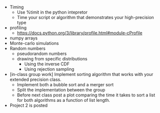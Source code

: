 * Timing
   * Use %timit in the python intepretor
   * Time your script or algorithm that demonstrates your high-precision type
* profiling
   * https://docs.python.org/3/library/profile.html#module-cProfile
* numpy arrays
* Monte-carlo simulations
* Random numbers
    * pseudorandom numbers
    * drawing from specific distributions
        * Using the inverse CDF
        * Using rejection sampling
* [in-class group work]
    Implement sorting algorithm that works with your extended precision class.
    * Implement both a bubble sort and a merger sort
    * Split the implementation between the group
    * Before next class post a plot comparing the time it takes to sort
      a list for both algorithms as a function of list length.
* Project 2 is posted
